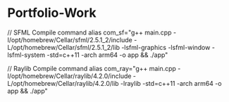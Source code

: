 # Portfolio-Work

// SFML Compile command
alias com_sf="g++ main.cpp -I/opt/homebrew/Cellar/sfml/2.5.1_2/include -L/opt/homebrew/Cellar/sfml/2.5.1_2/lib -lsfml-graphics -lsfml-window -lsfml-system -std=c++11 -arch arm64 -o app && ./app"

// Raylib Compile command
alias com_ray="g++ main.cpp -I/opt/homebrew/Cellar/raylib/4.2.0/include -L/opt/homebrew/Cellar/raylib/4.2.0/lib -lraylib -std=c++11 -arch arm64 -o app && ./app"
